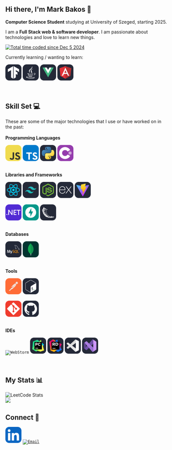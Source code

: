 ## Hi there, I'm Mark Bakos 👋
<p><b>Computer Science Student</b> studying at University of Szeged, starting 2025.</p>
<p>I am a <b>Full Stack web & software developer</b>. I am passionate about technologies and love to learn new things.</p>


<a href="https://wakatime.com/@7a2d5960-3199-4705-8543-83755e2b4d0c"><img src="https://wakatime.com/badge/user/7a2d5960-3199-4705-8543-83755e2b4d0c.svg" alt="Total time coded since Dec 5 2024" /></a><br>

<p>Currently learning / wanting to learn:</p>
<div>
	<code><img width=50 height=50 src="https://raw.githubusercontent.com/tandpfun/skill-icons/65dea6c4eaca7da319e552c09f4cf5a9a8dab2c8/icons/TensorFlow-Dark.svg" alt="TensorFlow" Title="TensorFlow" /></code>
  <code><img width=50 height=50 src="https://raw.githubusercontent.com/tandpfun/skill-icons/65dea6c4eaca7da319e552c09f4cf5a9a8dab2c8/icons/Java-Dark.svg" alt="Java" Title="Java" /></code>
  <code><img width=50 height=50 src="https://raw.githubusercontent.com/tandpfun/skill-icons/65dea6c4eaca7da319e552c09f4cf5a9a8dab2c8/icons/VueJS-Dark.svg" alt="Vue.JS" Title="Vue.js" /></code>
  <code><img width=50 height=50 src="https://raw.githubusercontent.com/tandpfun/skill-icons/65dea6c4eaca7da319e552c09f4cf5a9a8dab2c8/icons/Angular-Dark.svg" alt="Angular" Title="Angular" /></code>
</div>
<br>
<br>

## Skill Set 💻
These are some of the major technologies that I use or have worked on in the past:
<br>
<br>
**Programming Languages**
<div>
  <code><img width=50 height=50 src="https://raw.githubusercontent.com/tandpfun/skill-icons/65dea6c4eaca7da319e552c09f4cf5a9a8dab2c8/icons/JavaScript.svg" alt="JavaScript" Title="JavaScript"></code>
  <code><img width=50 height=50 src="https://raw.githubusercontent.com/tandpfun/skill-icons/65dea6c4eaca7da319e552c09f4cf5a9a8dab2c8/icons/TypeScript.svg" alt="TypeScript" Title="TypeScript"></code>
  <code><img width=50 height=50 src="https://raw.githubusercontent.com/tandpfun/skill-icons/65dea6c4eaca7da319e552c09f4cf5a9a8dab2c8/icons/Python-Dark.svg" alt="Python" Title="Python"></code>
  <code><img width=50 height=50 src="https://raw.githubusercontent.com/tandpfun/skill-icons/65dea6c4eaca7da319e552c09f4cf5a9a8dab2c8/icons/CS.svg" alt="C#" Title="C#"></code>
</div>
<br>

**Libraries and Frameworks**
<div>
  <code><img width=50 height=50 src="https://raw.githubusercontent.com/tandpfun/skill-icons/65dea6c4eaca7da319e552c09f4cf5a9a8dab2c8/icons/React-Dark.svg" alt="React" Title="React"></code>
  <code><img width=50 height=50 src="https://raw.githubusercontent.com/tandpfun/skill-icons/65dea6c4eaca7da319e552c09f4cf5a9a8dab2c8/icons/TailwindCSS-Dark.svg" alt="Tailwind" Title="Tailwind"></code>
  <code><img width=50 height=50 src="https://raw.githubusercontent.com/tandpfun/skill-icons/65dea6c4eaca7da319e552c09f4cf5a9a8dab2c8/icons/NodeJS-Dark.svg" alt="Node.js" Title="Node.js"></code>
  <code><img width=50 height=50 src="https://raw.githubusercontent.com/tandpfun/skill-icons/65dea6c4eaca7da319e552c09f4cf5a9a8dab2c8/icons/ExpressJS-Dark.svg" alt="Express.js" Title="Express.js"></code>
  <code><img width=50 height=50 src="https://raw.githubusercontent.com/tandpfun/skill-icons/65dea6c4eaca7da319e552c09f4cf5a9a8dab2c8/icons/Vite-Dark.svg" alt="Vite" Title="Vite"></code>
</div><br>
<div>
  <code><img width=50 height=50 src="https://raw.githubusercontent.com/tandpfun/skill-icons/65dea6c4eaca7da319e552c09f4cf5a9a8dab2c8/icons/DotNet.svg" alt=".NET" Title=".NET"></code>
  <code><img width=50 height=50 src="https://raw.githubusercontent.com/tandpfun/skill-icons/65dea6c4eaca7da319e552c09f4cf5a9a8dab2c8/icons/FastAPI.svg" alt="FastAPI" Title="FastAPI"></code>
  <code><img width=50 height=50 src="https://raw.githubusercontent.com/tandpfun/skill-icons/65dea6c4eaca7da319e552c09f4cf5a9a8dab2c8/icons/Flask-Dark.svg" alt="FastAPI" Title="FastAPI"></code>
</div>
<br>

**Databases**
<div>
  <code><img width=50 height=50 src="https://raw.githubusercontent.com/tandpfun/skill-icons/65dea6c4eaca7da319e552c09f4cf5a9a8dab2c8/icons/MySQL-Dark.svg" alt="MySQL" Title="MySQL"></code>
  <code><img width=50 height=50 src="https://raw.githubusercontent.com/tandpfun/skill-icons/65dea6c4eaca7da319e552c09f4cf5a9a8dab2c8/icons/MongoDB.svg" alt="MongoDB" Title="MongoDB"></code>
</div>
<br>

**Tools**
<div>
  <code><img width=50 height=50 src="https://raw.githubusercontent.com/tandpfun/skill-icons/65dea6c4eaca7da319e552c09f4cf5a9a8dab2c8/icons/Postman.svg" alt="Postman" Title="Postman"></code>
  <code><img width=50 height=50 src="https://raw.githubusercontent.com/tandpfun/skill-icons/65dea6c4eaca7da319e552c09f4cf5a9a8dab2c8/icons/Bash-Dark.svg" alt="Bash" Title="Bash"></code>
</div><br>
<div>
  <code><img width=50 height=50 src="https://raw.githubusercontent.com/tandpfun/skill-icons/65dea6c4eaca7da319e552c09f4cf5a9a8dab2c8/icons/Git.svg" alt="Git" Title="Git"></code>
  <code><img width=50 height=50 src="https://raw.githubusercontent.com/tandpfun/skill-icons/65dea6c4eaca7da319e552c09f4cf5a9a8dab2c8/icons/Github-Dark.svg" alt="Github" Title="Github"></code>
</div><br>

**IDEs**
<div>
  <code><img width=50 height=50 src="https://raw.githubusercontent.com/tandpfun/skill-icons/65dea6c4eaca7da319e552c09f4cf5a9a8dab2c8/icons/WebStorm-Dark.svg" alt="WebStorm" Title="WebStorm"></code>
  <code><img width=50 height=50 src="https://raw.githubusercontent.com/tandpfun/skill-icons/65dea6c4eaca7da319e552c09f4cf5a9a8dab2c8/icons/PyCharm-Dark.svg" alt="PyCharm" Title="PyCharm"></code>
  <code><img width=50 height=50 src="https://raw.githubusercontent.com/tandpfun/skill-icons/65dea6c4eaca7da319e552c09f4cf5a9a8dab2c8/icons/Rider-Dark.svg" alt="Rider" Title="Rider"></code>
  <code><img width=50 height=50 src="https://raw.githubusercontent.com/tandpfun/skill-icons/65dea6c4eaca7da319e552c09f4cf5a9a8dab2c8/icons/VSCode-Dark.svg" alt="Visual Studio Code" Title="Visual Studio Code"></code>
  <code><img width=50 height=50 src="https://raw.githubusercontent.com/tandpfun/skill-icons/65dea6c4eaca7da319e552c09f4cf5a9a8dab2c8/icons/VisualStudio-Dark.svg" alt="Visual Studio" Title="Visual Studio"></code>
</div>

<br>
<br>

## My Stats 📊
<div>
  <img src="https://leetcard.jacoblin.cool/markbakos?theme=dark&font=Raleway" alt="LeetCode Stats" title="LeetCode Stats" />
  <img src="https://github-readme-stats.vercel.app/api/top-langs/?username=markbakos&layout=donut" alt="" />
</div>
<img src="https://github-readme-stats.vercel.app/api/wakatime?username=markbakos&layout=compact" />


## Connect 🔗
<div>
  <code><a href="https://www.linkedin.com/in/markbakos"><img width=50 height=50 src="https://raw.githubusercontent.com/tandpfun/skill-icons/65dea6c4eaca7da319e552c09f4cf5a9a8dab2c8/icons/LinkedIn.svg" alt="LinkedIn" Title="LinkedIn"></a></code>
  <code><a href="mailto:markbakosss@gmail.com"><img width=50 height=50 src="https://camo.githubusercontent.com/c824a5825d94932550d5dba255d171425b2ca56009209e75f632abb9e88b70ed/68747470733a2f2f696d672e69636f6e73382e636f6d2f3f73697a653d3531322669643d4c506356446674394973717426666f726d61743d706e67" alt="Email" Title="Email"></a></code>
</div>
